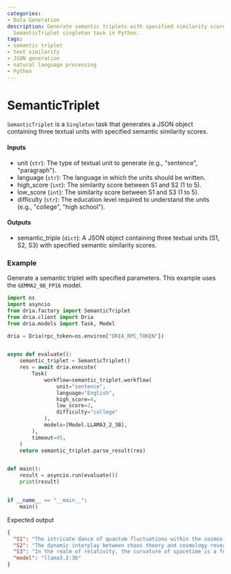 ```yaml
---
categories:
- Data Generation
description: Generate semantic triplets with specified similarity scores using the
  SemanticTriplet singleton task in Python.
tags:
- semantic triplet
- text similarity
- JSON generation
- natural language processing
- Python
---
```


# SemanticTriplet

`SemanticTriplet` is a `Singleton` task that generates a JSON object containing three textual units with specified semantic similarity scores.

#### Inputs
- unit (`str`): The type of textual unit to generate (e.g., "sentence", "paragraph").
- language (`str`): The language in which the units should be written.
- high_score (`int`): The similarity score between S1 and S2 (1 to 5).
- low_score (`int`): The similarity score between S1 and S3 (1 to 5).
- difficulty (`str`): The education level required to understand the units (e.g., "college", "high school").

#### Outputs
- semantic_triple (`dict`): A JSON object containing three textual units (S1, S2, S3) with specified semantic similarity scores.

### Example

Generate a semantic triplet with specified parameters. This example uses the `GEMMA2_9B_FP16` model.

```python
import os
import asyncio
from dria.factory import SemanticTriplet
from dria.client import Dria
from dria.models import Task, Model

dria = Dria(rpc_token=os.environ["DRIA_RPC_TOKEN"])


async def evaluate():
    semantic_triplet = SemanticTriplet()
    res = await dria.execute(
        Task(
            workflow=semantic_triplet.workflow(
                unit="sentence",
                language="English",
                high_score=4,
                low_score=2,
                difficulty="college"
            ),
            models=[Model.LLAMA3_2_3B],
        ),
        timeout=45,
    )
    return semantic_triplet.parse_result(res)


def main():
    result = asyncio.run(evaluate())
    print(result)


if __name__ == "__main__":
    main()
```

Expected output

```json
{
  "S1": "The intricate dance of quantum fluctuations within the cosmos is a fascinating phenomenon that has garnered significant attention from physicists.",
  "S2": "The dynamic interplay between chaos theory and cosmology reveals a profound understanding of the universe's underlying mechanisms.",
  "S3": "In the realm of relativity, the curvature of spacetime is a fundamental concept that underpins our comprehension of the cosmos.",
  "model": "llama3.2:3b"
}
```
